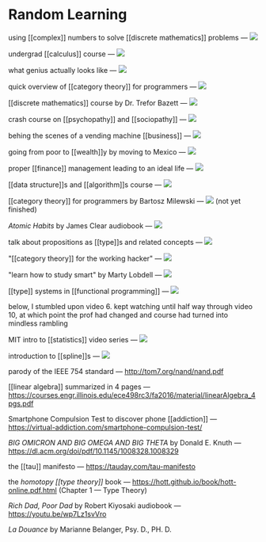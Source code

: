 # Random Learning

using [[complex]] numbers to solve [[discrete mathematics]] problems &mdash; [![](https://img.youtube.com/vi/bOXCLR3Wric/0.jpg)](https://www.youtube.com/watch?v=bOXCLR3Wric)

undergrad [[calculus]] course &mdash; [![](https://img.youtube.com/vi/HfACrKJ_Y2w/0.jpg)](https://www.youtube.com/watch?v=HfACrKJ_Y2w)

what genius actually looks like &mdash; [![](https://img.youtube.com/vi/xvDuqW9SFT8/0.jpg)](https://www.youtube.com/watch?v=xvDuqW9SFT8)

quick overview of [[category theory]] for programmers &mdash; [![](https://img.youtube.com/vi/SmXB2K_5lcA/0.jpg)](https://www.youtube.com/watch?v=SmXB2K_5lcA)

[[discrete mathematics]] course by Dr. Trefor Bazett &mdash; [![](https://img.youtube.com/vi/rdXw7Ps9vxc/0.jpg)](https://www.youtube.com/watch?v=rdXw7Ps9vxc&list=PLHXZ9OQGMqxersk8fUxiUMSIx0DBqsKZS)

crash course on [[psychopathy]] and [[sociopathy]] &mdash; [![](https://img.youtube.com/vi/gpjYtAB9i2w/0.jpg)](https://www.youtube.com/watch?v=gpjYtAB9i2w)

behing the scenes of a vending machine [[business]] &mdash; [![](https://img.youtube.com/vi/OnfPWmOMgPk/0.jpg)](https://www.youtube.com/watch?v=OnfPWmOMgPk)

going from poor to [[wealth]]y by moving to Mexico &mdash; [![](https://img.youtube.com/vi/SbiTocYipro/0.jpg)](https://www.youtube.com/watch?v=SbiTocYipro)

proper [[finance]] management leading to an ideal life &mdash; [![](https://img.youtube.com/vi/lUAn6YpHQao/0.jpg)](https://www.youtube.com/watch?v=lUAn6YpHQao)

[[data structure]]s and [[algorithm]]s course &mdash; [![](https://img.youtube.com/vi/RBSGKlAvoiM/0.jpg)](https://www.youtube.com/watch?v=RBSGKlAvoiM)

[[category theory]] for programmers by Bartosz Milewski &mdash; [![](https://img.youtube.com/vi/I8LbkfSSR58/0.jpg)](https://www.youtube.com/watch?v=I8LbkfSSR58&list=PLbgaMIhjbmEnaH_LTkxLI7FMa2HsnawM) (not yet finished)

_Atomic Habits_ by James Clear audiobook &mdash; [![](https://img.youtube.com/vi/zUm3fKk00J8/0.jpg)](https://www.youtube.com/watch?v=zUm3fKk00J8)

talk about propositions as [[type]]s and related concepts &mdash; [![](https://img.youtube.com/vi/IOiZatlZtGU/0.jpg)](https://www.youtube.com/watch?v=IOiZatlZtGU)

"[[category theory]] for the working hacker" &mdash; [![](https://img.youtube.com/vi/gui_SE8rJUM/0.jpg)](https://www.youtube.com/watch?v=gui_SE8rJUM)

"learn how to study smart" by Marty Lobdell &mdash; [![](https://img.youtube.com/vi/IlU-zDU6aQ0/0.jpg)](https://www.youtube.com/watch?v=IlU-zDU6aQ0)

[[type]] systems in [[functional programming]] &mdash; [![](https://img.youtube.com/vi/hy1wjkcIBCU/0.jpg)](https://www.youtube.com/watch?v=hy1wjkcIBCU)

below, I stumbled upon video 6. kept watching until half way through video 10, at which point the prof had changed and course had turned into mindless rambling

MIT intro to [[statistics]] video series &mdash; [![](https://img.youtube.com/vi/OgO1gpXSUzU/0.jpg)](https://www.youtube.com/watch?v=OgO1gpXSUzU&list=PLUl4u3cNGP619EG1wp0kT-7rDE_Az5TNd&index=6)

introduction to [[spline]]s &mdash; [![](https://img.youtube.com/vi/jvPPXbo87ds/0.jpg)](https://www.youtube.com/watch?v=jvPPXbo87ds)

parody of the IEEE 754 standard &mdash; <http://tom7.org/nand/nand.pdf>

[[linear algebra]] summarized in $4$ pages &mdash; <https://courses.engr.illinois.edu/ece498rc3/fa2016/material/linearAlgebra_4pgs.pdf>

Smartphone Compulsion Test to discover phone [[addiction]] &mdash; <https://virtual-addiction.com/smartphone-compulsion-test/>

_BIG OMICRON AND BIG OMEGA AND BIG THETA_ by Donald E. Knuth &mdash; <https://dl.acm.org/doi/pdf/10.1145/1008328.1008329>

the [[tau]] manifesto &mdash; <https://tauday.com/tau-manifesto>

the _homotopy [[type theory]]_ book &mdash; <https://hott.github.io/book/hott-online.pdf.html> (Chapter 1 &mdash; Type Theory)

_Rich Dad, Poor Dad_ by Robert Kiyosaki audiobook &mdash; <https://youtu.be/wp7Lz1svVro>

_La Douance_ by Marianne Belanger, Psy. D., PH. D.
